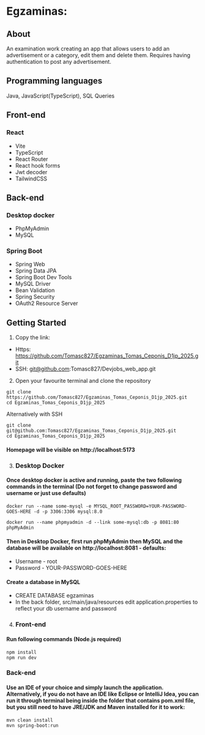 # Egzaminas:

## About

An examination work creating an app that allows users to add an advertisement or a category, edit them and delete them. Requires having authentication to post any advertisement.

## Programming languages
Java, JavaScript(TypeScript), SQL Queries

## Front-end 

### React
* Vite
* TypeScript
* React Router
* React hook forms
* Jwt decoder
* TailwindCSS

## Back-end

### Desktop docker
* PhpMyAdmin
* MySQL

### Spring Boot
* Spring Web
* Spring Data JPA
* Spring Boot Dev Tools
* MySQL Driver
* Bean Validation
* Spring Security
* OAuth2 Resource Server

## Getting Started


1. Copy the link: 
* Https: https://github.com/Tomasc827/Egzaminas_Tomas_Ceponis_D1jp_2025.git
* SSH: git@github.com:Tomasc827/Devjobs_web_app.git

2. Open your favourite terminal and clone the repository
```
git clone https://github.com/Tomasc827/Egzaminas_Tomas_Ceponis_D1jp_2025.git
cd Egzaminas_Tomas_Ceponis_D1jp_2025
```
Alternatively with SSH
```
git clone git@github.com:Tomasc827/Egzaminas_Tomas_Ceponis_D1jp_2025.git
cd Egzaminas_Tomas_Ceponis_D1jp_2025
```
#### Homepage will be visible on http://localhost:5173

3. ### Desktop Docker
#### Once desktop docker is active and running, paste the two following commands in the terminal (Do not forget to change password and username or just use defaults)

```
docker run --name some-mysql -e MYSQL_ROOT_PASSWORD=YOUR-PASSWORD-GOES-HERE -d -p 3306:3306 mysql:8.0
```
```
docker run --name phpmyadmin -d --link some-mysql:db -p 8081:80 phpMyAdmin
```
#### Then in Desktop Docker, first run phpMyAdmin then MySQL and the database will be available on http://localhost:8081 - defaults:
* Username - root
* Password - YOUR-PASSWORD-GOES-HERE
#### Create a database in MySQL
* CREATE DATABASE egzaminas
* In the back folder, src/main/java/resources edit application.properties to reflect your db username and password

4. ### Front-end
 #### Run following commands (Node.js required)
```
npm install 
npm run dev
```

### Back-end
#### Use an IDE of your choice and simply launch the application. Alternatively, if you do not have an IDE like Eclipse or IntelliJ Idea, you can run it through terminal being inside the folder that contains pom.xml file, but you still need to have JRE/JDK and Maven installed for it to work: 

```
mvn clean install
mvn spring-boot:run
```

